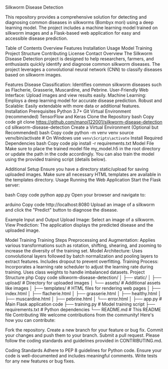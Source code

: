 Silkworm Disease Detection

This repository provides a comprehensive solution for detecting and diagnosing common diseases in silkworms (Bombyx mori) using a deep learning model. The project includes a machine learning model trained on silkworm images and a Flask-based web application for easy and accessible disease prediction.

Table of Contents
Overview
Features
Installation
Usage
Model Training
Project Structure
Contributing
License
Contact
Overview
The Silkworm Disease Detection project is designed to help researchers, farmers, and enthusiasts quickly identify and diagnose common silkworm diseases. The project leverages a convolutional neural network (CNN) to classify diseases based on silkworm images.

Features
Disease Classification: Identifies common silkworm diseases such as Flacherie, Grasserie, Muscardine, and Pebrine.
User-Friendly Web Interface: Upload images and view results easily.
Machine Learning: Employs a deep learning model for accurate disease prediction.
Robust and Scalable: Easily extendable with more data or additional features.
Installation
Prerequisites
Python 3.7+
Git
Virtual Environment (recommended)
TensorFlow and Keras
Clone the Repository
bash
Copy code
git clone https://github.com/manoj122001/silkworm-disease-detection
cd silkworm-disease-detection
Create a Virtual Environment (Optional but Recommended)
bash
Copy code
python -m venv venv
source venv/bin/activate  # On Windows use `venv\Scripts\activate`
Install Required Dependencies
bash
Copy code
pip install -r requirements.txt
Model File
Make sure to place the trained model file my_model.h5 in the root directory or update the path in the code accordingly. You can also train the model using the provided training script (details below).

Additional Setup
Ensure you have a directory static/upload for saving uploaded images.
Make sure all necessary HTML templates are available in the templates directory.
Usage
Running the Web Application
Start the Flask server:

bash
Copy code
python app.py
Open your browser and navigate to:

arduino
Copy code
http://localhost:8080
Upload an image of a silkworm and click the "Predict" button to diagnose the disease.

Example Input and Output
Upload Image: Select an image of a silkworm.
View Prediction: The application displays the predicted disease and the uploaded image.

Model Training
Training Steps
Preprocessing and Augmentation:
Applies various transformations such as rotation, shifting, shearing, and zooming to increase the diversity of the training set.
Model Architecture:
Uses convolutional layers followed by batch normalization and pooling layers to extract features.
Includes dropout to prevent overfitting.
Training Process:
Incorporates a learning rate scheduler to adjust the learning rate during training.
Uses class weights to handle imbalanced datasets.
Project Structure
php
Copy code
silkworm-disease-detection/
│
├── static/
│   ├── upload/          # Directory for uploaded images
│   └── assets/          # Additional assets like images
│
├── templates/           # HTML files for rendering web pages
│   ├── index.html
│   ├── flacherie.html
│   ├── grasserie.html
│   ├── healthy.html
│   ├── muscardine.html
│   ├── pebrine.html
│   └── error.html
│
├── app.py               # Main Flask application code
├── training.py          # Model training script
├── requirements.txt     # Python dependencies
└── README.md            # This README file
Contributing
We welcome contributions from the community! Here's how you can contribute:

Fork the repository.
Create a new branch for your feature or bug fix.
Commit your changes and push them to your branch.
Submit a pull request.
Please follow the coding standards and guidelines provided in CONTRIBUTING.md.

Coding Standards
Adhere to PEP 8 guidelines for Python code.
Ensure your code is well-documented and includes meaningful comments.
Write tests for any new features or bug fixes.
